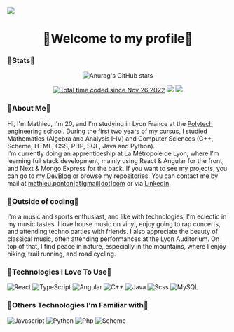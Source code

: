 ![](https://user-images.githubusercontent.com/114826837/204274294-4347eb2f-cb25-429c-9e90-8289991cc5bf.png)
<h1 align="center">🌸Welcome to my profile🌸</h1>

### 🌺Stats🌺
<div align="center"> 

![Anurag's GitHub stats](https://github-readme-stats.vercel.app/api?username=Claquettes&show_icons=true&theme=synthwave)

</div>
<p align="center">
    <a href="https://wakatime.com/@85363e99-4bd6-4f5d-928a-967ecbb24610"><img src="https://wakatime.com/badge/user/85363e99-4bd6-4f5d-928a-967ecbb24610.svg" alt="Total time coded since Nov 26 2022" /></a>
    <img src="https://img.shields.io/badge/Half_Marathon_PB-1:48:03-yellow" />
    <img src=" https://img.shields.io/badge/Ventoux_via_bedoin:2h02-orange" />
</p>


### 🌺About Me🌺

Hi, I'm Mathieu, I'm 20, and I'm studying in Lyon France at the [Polytech](https://polytech.univ-lyon1.fr/) engineering school. During the first two years of my cursus, I studied Mathematics (Algebra and Analysis I-IV) and Computer Sciences (C++, Scheme, HTML, CSS, PHP, SQL, Java and Python).    
I'm currently doing an apprenticeship at La Métropole de Lyon, where I'm learning full stack development, mainly using React & Angular for the front, and Next & Mongo Express for the back.
If you want to see my projects, you can go to my [DevBlog](https://ponton.pages.dev) or browse my repositories. 
You can contact me by mail at [mathieu.ponton[at]gmail[dot]com](mailto:mathieu.ponton@gmail.com) or via [LinkedIn](https://www.linkedin.com/in/mathieu-ponton/).

### 🌺Outside of coding🌺
I'm a music and sports enthusiast, and like with technologies, I'm eclectic in my music tastes. I love house music on vinyl, enjoy going to rap concerts, and attending techno parties with friends. I also appreciate the beauty of classical music, often attending performances at the Lyon Auditorium. On top of that, I find peace in nature, especially in the mountains, where I enjoy hiking, trail running, and road cycling.


### 🌺Technologies I Love To Use🌺

![React](https://img.shields.io/badge/React-20232A?style=for-the-badge&logo=react&logoColor=61DAFB)
![TypeScript](https://img.shields.io/badge/TypeScript-20232A?style=for-the-badge&logo=typescript&logoColor=3178C6)
![Angular](https://img.shields.io/badge/Angular-20232A?style=for-the-badge&logo=angular&logoColor=DD0031)
![C++](https://img.shields.io/badge/C++-20232A?style=for-the-badge&logo=c%2B%2B&logoColor=00599C)
![Java](https://img.shields.io/badge/Java-20232A?style=for-the-badge&logo=java&logoColor=007396)
![Scss](https://img.shields.io/badge/Scss-20232A?style=for-the-badge&logo=sass&logoColor=CC6699)
![MySQL](https://img.shields.io/badge/MySQL-20232A?style=for-the-badge&logo=mysql&logoColor=4479A1)

### 🌺Others Technologies I'm Familiar with🌺

![Javascript](https://img.shields.io/badge/Javascript-20232A?style=for-the-badge&logo=javascript&logoColor=F7DF1E)
![Python](https://img.shields.io/badge/Python-20232A?style=for-the-badge&logo=python&logoColor=3776AB)
![Php](https://img.shields.io/badge/Php-20232A?style=for-the-badge&logo=php&logoColor=777BB4)
![Scheme](https://img.shields.io/badge/Scheme-20232A?style=for-the-badge&logo=scheme&logoColor=339999)

